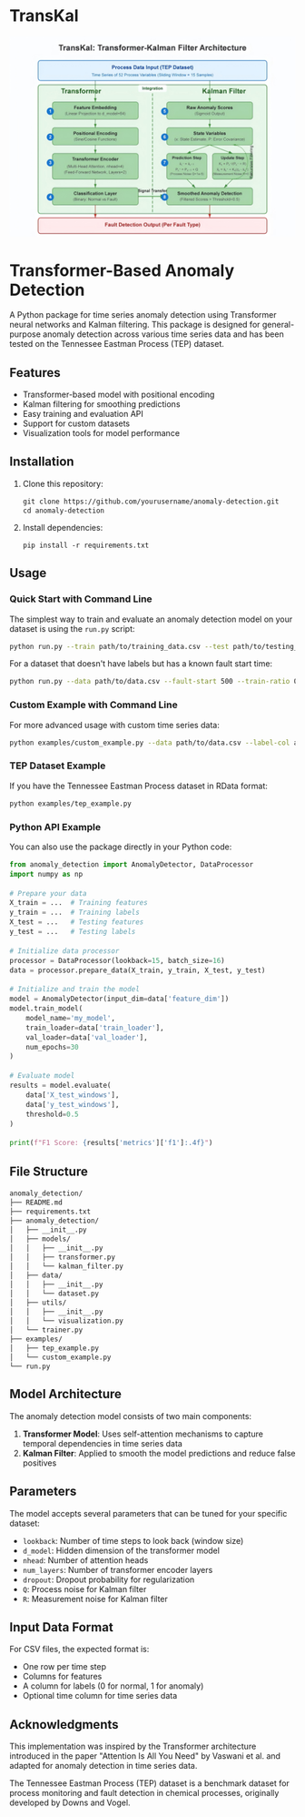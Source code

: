 # TransKal

![Image Description](transkal-model-architecture.jpg)

# Transformer-Based Anomaly Detection

A Python package for time series anomaly detection using Transformer neural networks and Kalman filtering. This package is designed for general-purpose anomaly detection across various time series data and has been tested on the Tennessee Eastman Process (TEP) dataset.

## Features

- Transformer-based model with positional encoding
- Kalman filtering for smoothing predictions
- Easy training and evaluation API
- Support for custom datasets
- Visualization tools for model performance

## Installation

1. Clone this repository:
   ```
   git clone https://github.com/yourusername/anomaly-detection.git
   cd anomaly-detection
   ```

2. Install dependencies:
   ```
   pip install -r requirements.txt
   ```

## Usage

### Quick Start with Command Line

The simplest way to train and evaluate an anomaly detection model on your dataset is using the `run.py` script:

```bash
python run.py --train path/to/training_data.csv --test path/to/testing_data.csv --label-col label
```

For a dataset that doesn't have labels but has a known fault start time:

```bash
python run.py --data path/to/data.csv --fault-start 500 --train-ratio 0.7
```

### Custom Example with Command Line

For more advanced usage with custom time series data:

```bash
python examples/custom_example.py --data path/to/data.csv --label-col anomaly --time-col timestamp --feature-cols "feature1,feature2,feature3" --lookback 20 --epochs 50
```

### TEP Dataset Example

If you have the Tennessee Eastman Process dataset in RData format:

```bash
python examples/tep_example.py
```

### Python API Example

You can also use the package directly in your Python code:

```python
from anomaly_detection import AnomalyDetector, DataProcessor
import numpy as np

# Prepare your data
X_train = ...  # Training features
y_train = ...  # Training labels
X_test = ...   # Testing features
y_test = ...   # Testing labels

# Initialize data processor
processor = DataProcessor(lookback=15, batch_size=16)
data = processor.prepare_data(X_train, y_train, X_test, y_test)

# Initialize and train the model
model = AnomalyDetector(input_dim=data['feature_dim'])
model.train_model(
    model_name='my_model',
    train_loader=data['train_loader'],
    val_loader=data['val_loader'],
    num_epochs=30
)

# Evaluate model
results = model.evaluate(
    data['X_test_windows'],
    data['y_test_windows'],
    threshold=0.5
)

print(f"F1 Score: {results['metrics']['f1']:.4f}")
```

## File Structure

```
anomaly_detection/
├── README.md
├── requirements.txt
├── anomaly_detection/
│   ├── __init__.py
│   ├── models/
│   │   ├── __init__.py
│   │   ├── transformer.py
│   │   └── kalman_filter.py
│   ├── data/
│   │   ├── __init__.py
│   │   └── dataset.py
│   ├── utils/
│   │   ├── __init__.py
│   │   └── visualization.py
│   └── trainer.py
├── examples/
│   ├── tep_example.py
│   └── custom_example.py
└── run.py
```

## Model Architecture

The anomaly detection model consists of two main components:

1. **Transformer Model**: Uses self-attention mechanisms to capture temporal dependencies in time series data
2. **Kalman Filter**: Applied to smooth the model predictions and reduce false positives

## Parameters

The model accepts several parameters that can be tuned for your specific dataset:

- `lookback`: Number of time steps to look back (window size)
- `d_model`: Hidden dimension of the transformer model
- `nhead`: Number of attention heads
- `num_layers`: Number of transformer encoder layers
- `dropout`: Dropout probability for regularization
- `Q`: Process noise for Kalman filter
- `R`: Measurement noise for Kalman filter

## Input Data Format

For CSV files, the expected format is:

- One row per time step
- Columns for features
- A column for labels (0 for normal, 1 for anomaly)
- Optional time column for time series data

## Acknowledgments

This implementation was inspired by the Transformer architecture introduced in the paper "Attention Is All You Need" by Vaswani et al. and adapted for anomaly detection in time series data.

The Tennessee Eastman Process (TEP) dataset is a benchmark dataset for process monitoring and fault detection in chemical processes, originally developed by Downs and Vogel.
